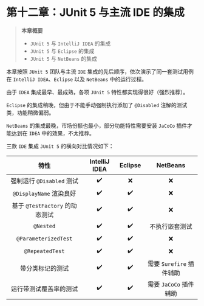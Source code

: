 # 第十二章：JUnit 5 与主流 IDE 的集成



> **本章概要**
>
> - `JUnit 5` 与 `IntelliJ IDEA` 的集成
> - `JUnit 5` 与 `Eclipse` 的集成
> - `JUnit 5` 与 `NetBeans` 的集成

本章按照 `JUnit 5` 团队与主流 `IDE` 集成的先后顺序，依次演示了同一套测试用例在 `IntelliJ IDEA`、`Eclipse` 以及 `NetBeans` 中的运行过程。

由于 `IDEA` 集成最早、最成熟，各项 `JUnit 5` 特性都实现得很好（强烈推荐）。

`Eclipse` 的集成稍晚，但由于不能手动强制执行添加了 `@Disabled` 注解的测试类，功能稍微偏弱。

`NetBeans` 的集成最晚，市场份额也最小，部分功能特性需要安装 `JaCoCo` 插件才能达到在 `IDEA` 中的效果，不太推荐。

三款 `IDE` 集成 `JUnit 5` 的横向对比情况如下：

|              特性              |   IntelliJ IDEA    |      Eclipse       |         NetBeans         |
| :----------------------------: | :----------------: | :----------------: | :----------------------: |
|   强制运行 `@Disabled` 测试    | :heavy_check_mark: |        :x:         |           :x:            |
|    `@DisplayName` 渲染良好     | :heavy_check_mark: | :heavy_check_mark: |           :x:            |
| 基于 `@TestFactory` 的动态测试 | :heavy_check_mark: | :heavy_check_mark: |           :x:            |
|           `@Nested`            | :heavy_check_mark: | :heavy_check_mark: |      不执行嵌套测试      |
|      `@ParameterizedTest`      | :heavy_check_mark: | :heavy_check_mark: |           :x:            |
|        `@RepeatedTest`         | :heavy_check_mark: | :heavy_check_mark: |           :x:            |
|        带分类标记的测试        | :heavy_check_mark: | :heavy_check_mark: | 需要 `Surefire` 插件辅助 |
|     运行带测试覆盖率的测试     | :heavy_check_mark: | :heavy_check_mark: |  需要 `JaCoCo` 插件辅助  |


